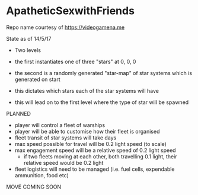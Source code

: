 # ApatheticSexwithFriends
Repo name courtesy of https://videogamena.me


State as of 14/5/17
- Two levels
- the first instantiates one of three "stars" at 0, 0, 0

- the second is a randomly generated "star-map" of star systems which is generated on start
- this dictates which stars each of the star systems will have
- this will lead on to the first level where the type of star will be spawned


PLANNED

- player will control a fleet of warships
- player will be able to customise how their fleet is organised
- fleet transit of star systems will take days
- max speed possible for travel will be 0.2 light speed (to scale)
- max engagement speed will be a relative speed of 0.2 light speed
  - if two fleets moving at each other, both travelling 0.1 light, their relative speed would be 0.2 light
- fleet logistics will need to be managed (i.e. fuel cells, expendable ammunition, food etc)
  
MOVE COMING SOON

